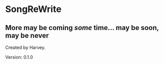# SongReWrite

## More may be coming _some_ time... may be soon, may be never

Created by Harvey.

Version: 0.1.0
